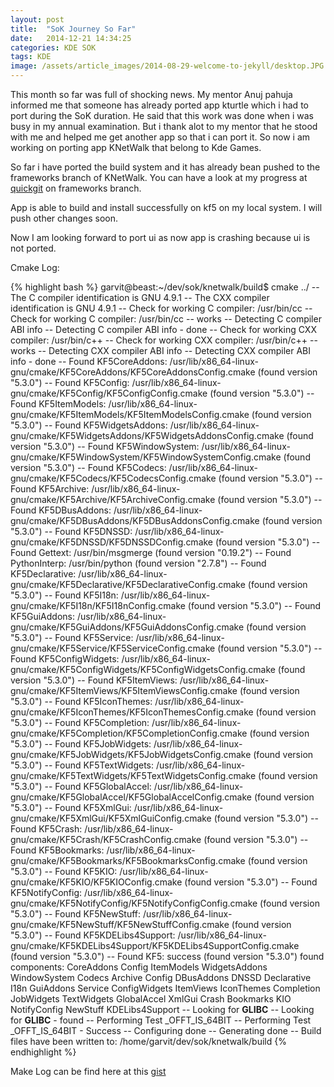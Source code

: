 ```yaml
---
layout: post
title:  "SoK Journey So Far"
date:   2014-12-21 14:34:25
categories: KDE SOK
tags: KDE
image: /assets/article_images/2014-08-29-welcome-to-jekyll/desktop.JPG
---
```

This month so far was full of shocking news. My mentor Anuj pahuja informed me that someone has already ported app kturtle which i had to port during the SoK duration. He said that this work was done when i was busy in my annual examination. But i thank alot to my mentor that he stood with me and helped me get another app so that i can port it. So now i am working on porting app KNetWalk that belong to Kde Games.

So far i have ported the build system and it has already bean pushed to the frameworks branch of KNetWalk. You can have a look at my progress at [quickgit](http://quickgit.kde.org/?p=knetwalk.git) on frameworks branch.

App is able to build and install successfully on kf5 on my local system. I will push other changes soon.

Now I am looking forward to port ui as now app is crashing because ui is not ported.

Cmake Log:

{% highlight bash %}
garvit@beast:~/dev/sok/knetwalk/build$ cmake ../
-- The C compiler identification is GNU 4.9.1
-- The CXX compiler identification is GNU 4.9.1
-- Check for working C compiler: /usr/bin/cc
-- Check for working C compiler: /usr/bin/cc -- works
-- Detecting C compiler ABI info
-- Detecting C compiler ABI info - done
-- Check for working CXX compiler: /usr/bin/c++
-- Check for working CXX compiler: /usr/bin/c++ -- works
-- Detecting CXX compiler ABI info
-- Detecting CXX compiler ABI info - done
-- Found KF5CoreAddons: /usr/lib/x86_64-linux-gnu/cmake/KF5CoreAddons/KF5CoreAddonsConfig.cmake (found version "5.3.0") 
-- Found KF5Config: /usr/lib/x86_64-linux-gnu/cmake/KF5Config/KF5ConfigConfig.cmake (found version "5.3.0") 
-- Found KF5ItemModels: /usr/lib/x86_64-linux-gnu/cmake/KF5ItemModels/KF5ItemModelsConfig.cmake (found version "5.3.0") 
-- Found KF5WidgetsAddons: /usr/lib/x86_64-linux-gnu/cmake/KF5WidgetsAddons/KF5WidgetsAddonsConfig.cmake (found version "5.3.0") 
-- Found KF5WindowSystem: /usr/lib/x86_64-linux-gnu/cmake/KF5WindowSystem/KF5WindowSystemConfig.cmake (found version "5.3.0") 
-- Found KF5Codecs: /usr/lib/x86_64-linux-gnu/cmake/KF5Codecs/KF5CodecsConfig.cmake (found version "5.3.0") 
-- Found KF5Archive: /usr/lib/x86_64-linux-gnu/cmake/KF5Archive/KF5ArchiveConfig.cmake (found version "5.3.0") 
-- Found KF5DBusAddons: /usr/lib/x86_64-linux-gnu/cmake/KF5DBusAddons/KF5DBusAddonsConfig.cmake (found version "5.3.0") 
-- Found KF5DNSSD: /usr/lib/x86_64-linux-gnu/cmake/KF5DNSSD/KF5DNSSDConfig.cmake (found version "5.3.0") 
-- Found Gettext: /usr/bin/msgmerge (found version "0.19.2") 
-- Found PythonInterp: /usr/bin/python (found version "2.7.8") 
-- Found KF5Declarative: /usr/lib/x86_64-linux-gnu/cmake/KF5Declarative/KF5DeclarativeConfig.cmake (found version "5.3.0") 
-- Found KF5I18n: /usr/lib/x86_64-linux-gnu/cmake/KF5I18n/KF5I18nConfig.cmake (found version "5.3.0") 
-- Found KF5GuiAddons: /usr/lib/x86_64-linux-gnu/cmake/KF5GuiAddons/KF5GuiAddonsConfig.cmake (found version "5.3.0") 
-- Found KF5Service: /usr/lib/x86_64-linux-gnu/cmake/KF5Service/KF5ServiceConfig.cmake (found version "5.3.0") 
-- Found KF5ConfigWidgets: /usr/lib/x86_64-linux-gnu/cmake/KF5ConfigWidgets/KF5ConfigWidgetsConfig.cmake (found version "5.3.0") 
-- Found KF5ItemViews: /usr/lib/x86_64-linux-gnu/cmake/KF5ItemViews/KF5ItemViewsConfig.cmake (found version "5.3.0") 
-- Found KF5IconThemes: /usr/lib/x86_64-linux-gnu/cmake/KF5IconThemes/KF5IconThemesConfig.cmake (found version "5.3.0") 
-- Found KF5Completion: /usr/lib/x86_64-linux-gnu/cmake/KF5Completion/KF5CompletionConfig.cmake (found version "5.3.0") 
-- Found KF5JobWidgets: /usr/lib/x86_64-linux-gnu/cmake/KF5JobWidgets/KF5JobWidgetsConfig.cmake (found version "5.3.0") 
-- Found KF5TextWidgets: /usr/lib/x86_64-linux-gnu/cmake/KF5TextWidgets/KF5TextWidgetsConfig.cmake (found version "5.3.0") 
-- Found KF5GlobalAccel: /usr/lib/x86_64-linux-gnu/cmake/KF5GlobalAccel/KF5GlobalAccelConfig.cmake (found version "5.3.0") 
-- Found KF5XmlGui: /usr/lib/x86_64-linux-gnu/cmake/KF5XmlGui/KF5XmlGuiConfig.cmake (found version "5.3.0") 
-- Found KF5Crash: /usr/lib/x86_64-linux-gnu/cmake/KF5Crash/KF5CrashConfig.cmake (found version "5.3.0") 
-- Found KF5Bookmarks: /usr/lib/x86_64-linux-gnu/cmake/KF5Bookmarks/KF5BookmarksConfig.cmake (found version "5.3.0") 
-- Found KF5KIO: /usr/lib/x86_64-linux-gnu/cmake/KF5KIO/KF5KIOConfig.cmake (found version "5.3.0") 
-- Found KF5NotifyConfig: /usr/lib/x86_64-linux-gnu/cmake/KF5NotifyConfig/KF5NotifyConfigConfig.cmake (found version "5.3.0") 
-- Found KF5NewStuff: /usr/lib/x86_64-linux-gnu/cmake/KF5NewStuff/KF5NewStuffConfig.cmake (found version "5.3.0") 
-- Found KF5KDELibs4Support: /usr/lib/x86_64-linux-gnu/cmake/KF5KDELibs4Support/KF5KDELibs4SupportConfig.cmake (found version "5.3.0") 
-- Found KF5: success (found version "5.3.0") found components:  CoreAddons Config ItemModels WidgetsAddons WindowSystem Codecs Archive Config DBusAddons DNSSD Declarative I18n GuiAddons Service ConfigWidgets ItemViews IconThemes Completion JobWidgets TextWidgets GlobalAccel XmlGui Crash Bookmarks KIO NotifyConfig NewStuff KDELibs4Support 
-- Looking for __GLIBC__
-- Looking for __GLIBC__ - found
-- Performing Test _OFFT_IS_64BIT
-- Performing Test _OFFT_IS_64BIT - Success
-- Configuring done
-- Generating done
-- Build files have been written to: /home/garvit/dev/sok/knetwalk/build
{% endhighlight %}

Make Log can be find here at this [gist](https://gist.github.com/garvitdelhi/0e21a095dcfc8cfef170)
